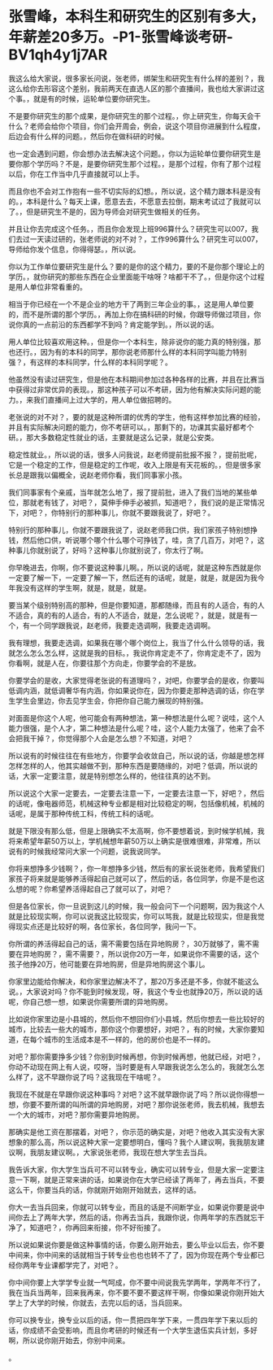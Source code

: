 # 张雪峰，本科生和研究生的区别有多大，年薪差20多万。-P1-张雪峰谈考研-BV1qh4y1j7AR

我这么给大家说，很多家长问说，张老师，绑架生和研究生有什么样的差别？，我这么给你去形容这个差别，我前两天在直选人区的那个直播间，我也给大家讲过这个事。，就是有的时候，运轮单位要你研究生。

不是要你研究生的那个成果，是你研究生的那个过程。，你上研究生，你每天会干什么？老师会给你个项目，你们会开周会，例会，说这个项目你进展到什么程度，后边会有什么样的问题。，然后你在做科研的时候。

也一定会遇到问题，你会想办法去解决这个问题。，你以为运轮单位要你研究生是要你那个学历吗？不是，是要你研究生那个过程。，是那个过程，你有了那个过程以后，你在工作当中几乎直接就可以上手。

而且你也不会对工作抱有一些不切实际的幻想。，所以说，这个精力跟本科是没有的。，本科是什么？每天上课，愿意去去，不愿意去拉倒，期末考试过了我就可以了。，但是研究生不是的，因为导师会对研究生做相关的任务。

并且让你去完成这个任务。，而且你会发现上班996算什么？研究生可以007，我们去过一天读过研的，张老师说的对不对？，工作996算什么？研究生可以007，导师给你发个信息，你得得瑟。，所以说。

你以为工作单位要研究生是什么？要的是你的这个精力，要的不是你那个理论上的学历。，就你研究的那些东西在企业里面能干啥呀？啥都干不了。，但是你这个过程是用人单位非常看重的。

相当于你已经在一个不是企业的地方干了两到三年企业的事。，这是用人单位要的，而不是所谓的那个学历。，再加上你在搞科研的时候，你跟导师做过项目，你说你真的一点前沿的东西都学不到吗？肯定能学到。，所以说的话。

用人单位比较喜欢用这种。，但是你一个本科生，除非说你的能力真的特别强，那也还行。，因为有的本科的同学，那你说老师那什么样的本科同学叫能力特别强？，有这样的本科同学，什么样的本科同学呢？。

他虽然没有读过研究生，但是他在本科期间参加过各种各样的比赛，并且在比赛当中获得过非常优异的表现。，那这种孩子可以不考研，因为他有解决实际问题的能力。，来我们直播间上过大学的，用人单位做招聘的。

老张说的对不对？，要的就是这种所谓的优秀的学生，他有这样参加比赛的经验，并且有实际解决问题的能力，你不考研可以。，那剩下的，功课其实最好都考个研。，那大多数稳定性就业的话，主要就是这么记录，就是公安类。

稳定性就业。，所以说的话，很多人问我说，赵老师提前批报不报？，提前批呢，它是一个稳定的工作，但是稳定的工作呢，收入上限是有天花板的。，但是很多家长总是跟我以偏概全，说赵老师你看，我们同事家小孩。

我们同事家有个亲戚，当年就怎么地了，报了提前批，进入了我们当地的某些单位，那就老有钱了，对吧？，莫伸手伸手必被抓，知道吧？，我们说的是正常情况下，对吧？，你特别行的那种事儿，你就不要跟我说了，好吧？。

特别行的那种事儿，你就不要跟我说了，说赵老师我口供，我们家孩子特别想挣钱，然后他口供，听说哪个哪个什么哪个可挣钱了，哇，贪了几百万，对吧？，这种事儿你就别说了，好吗？这种事儿你就别说了，你太行了啊。

你早晚进去，你啊，你不要说这种事儿啊。，所以说的话呢，就是这种东西就是你一定要了解一下，一定要了解一下，然后还有的话呢，就是，就是，就是因为我今年我没有这样的学生啊，就是，就是，就是。

要当某个级别特别高的那种，但是你要知道，那都随缘，而且有的人适合，有的人不适合，真的有的人适合，有的人不适合，就是，怎么说呢？，就是，就是有一个，有一个同学跟我说，赵老师，我要走选调啊，我要走选调啊。

我有理想，我要走选调，如果我在哪个哪个岗位上，我当了什么什么领导的话，我就怎么怎么怎么样，这就是我的目标。，我说你肯定走不了，你肯定走不了，因为你看啊，就是人在，你要往那个方向走，你要学会的不是放。

你要学会的是收，大家觉得老张说的有道理吗？，对吧，你要学会的是收，你要叫低调内涵，就低调奢华有内涵，你如果说你在，因为你要走那种选调的话，你在学生学生会里边，你去见学生会，你把你自己能力展现的特别强。

对面面是你这个人呢，他可能会有两种想法，第一种想法是什么呢？说哇，这个人能力很强，是个人才，第二种想法是什么呢？哇，这个人能力太强了，他来了会不会把我干掉？，你觉得那个人会是怎么想？不知道，对吧？

所以说有的时候往往在有些地方，你要学会收敛自己，所以说的话，你越是想怎样怎样怎样的人，他其实越做不到，那种东西是要随缘的，对吧？低调，所以说的话，大家一定要注意，就是特别想怎么样的，他往往真的达不到。

所以说这个大家一定要去，一定要去注意一下，一定要去注意一下，好吧？，然后的话呢，像电器师范，机械这种专业都是相对比较稳定的啊，包括像机械，机械的话呢，是属于那种传统工科，传统工科的话呢。

就是下限没有那么低，但是上限确实不太高啊，你不要想着说，到时候学机械，我将来希望年薪50万以上，学机械想年薪50万以上确实是很难很难，非常难，所以说有的时候我经常问大家一个问题，说我说同学。

你将来想挣多少钱啊？，你一年想挣多少钱，然后有的家长说张老师，我希望我们家孩子将来就是能够养活得起自己就可以了，然后的话，各位同学，你是不是也这么想的呢？你希望养活得起自己了就可以了，对吧？

但是各位家长，你一旦说到这儿的时候，我一般会问下一个问题啊，因为我这个人就是比较现实啊，你可以说我这比较现实，你可以骂我，就是比较现实，但是我觉得现实点还是比较好的啊，各位家长，各位同学，我问一下。

你所谓的养活得起自己的话，需不需要包括在异地购房？，30万就够了，需不需要在异地购房？，需不需要？，所以说你20万一年，如果说你不需要的话，这个孩子他挣20万，他可能要在异地购房，但是异地购房这个事儿。

你家里边能给你解决，和你家里边解决不了，那20万多还是不多，你就不能这么说。，大家说对吗？你不能到时候发现，呀，我这个专业也就挣20万，所以说的话呢，你自己想一想，如果说你需要所谓的异地购房。

比如说你家里边是小县城的，然后你不想回你们小县城，然后你想去一些比较好的城市，比较去一些大的城市，那你这个你要想好，对吧？，有的时候，大家你要知道，在每个城市的生活成本是不一样的，他的房价也是不一样的。

对吧？那你需要挣多少钱？你别到时候再想，你到时候再想，他就已经，对吧？，你动不动现在网上有人说，哎呀，当时要是有人早跟我说怎么怎么的，我就怎么怎么样了，这不早跟你说了吗？这我现在干啥呢？。

我现在不就是在早跟你说这种事吗？对吧？这不就早跟你说了吗？所以说你得想一想，你要不要所谓的叫所谓的异地购房，对吧？那你说张老师，我去机械，我想去一个大的城市，对吧？那你需要异地购房。

那确实是他工资在那摆着，对吧？，你示范的确实是，对吧？他收入其实没有大家想象的那么高，所以说这种大家一定要想明白，懂吗？我个人建议啊，我我朋友建议啊，我朋友建议啊。，大家说张老师，我现在想大学生去当兵。

我告诉大家，你大学生当兵可不可以转专业，确实可以转专业，但是大家一定要注意一下啊，就是正常来讲的话，如果说你在大学已经读了两年了，再去当兵，不要这么干，你要当兵的话，你就刚开始刚开始就去，这样的话。

你大一去当兵回来，你就可以转专业，而且的话是不间断学业，如果说你要是说中间你去上了两年大学，然后的话，你再去当兵，我跟你说，你两年学的东西就忘干净了，知道吧？，你再回来衔接，你不好衔接了。

所以说如果说你要是做这种事情的话，你要么刚开始去，要么毕业以后去，你不要中间来，你中间来的话就相当于转专业也也也转不了了，因为你现在两个专业都已经你两年专业课都学完了，对吧？。

你中间你要上大学学专业就一气呵成，你不要中间说我先学两年，学两年不行了，我在当兵当两年，回来我再来，你不要不要不要这样干啊，你像如果说你刚开始大学上了大学的时候，你就去，去完以后的话，当兵回来。

你可以换专业，换专业以后的话，你一贯把四年学下来，一贯四年学下来以后的话，你成绩不会受影响，而且你考研的时候还有一个大学生退伍实兵计划，多好啊，所以说你刚开始去，你别中间来。

。